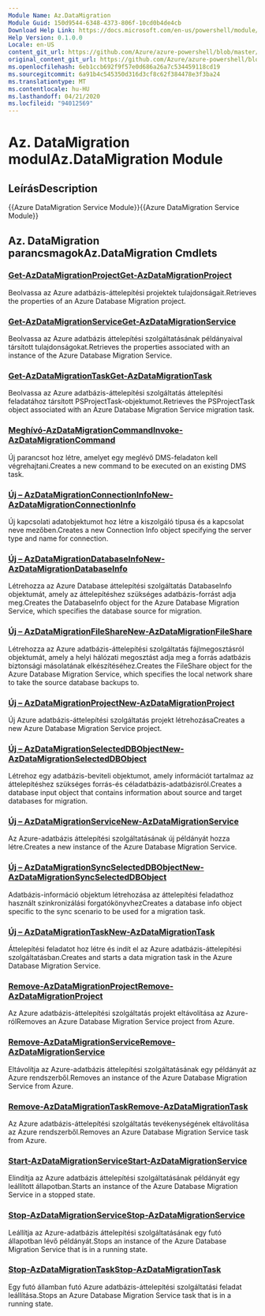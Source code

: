 ```yaml
---
Module Name: Az.DataMigration
Module Guid: 150d9544-6348-4373-806f-10cd0b4de4cb
Download Help Link: https://docs.microsoft.com/en-us/powershell/module/az.datamigration
Help Version: 0.1.0.0
Locale: en-US
content_git_url: https://github.com/Azure/azure-powershell/blob/master/src/DataMigration/DataMigration/help/Az.DataMigration.md
original_content_git_url: https://github.com/Azure/azure-powershell/blob/master/src/DataMigration/DataMigration/help/Az.DataMigration.md
ms.openlocfilehash: 6eb1ccb692f9f57e0d686a26a7c534459118cd19
ms.sourcegitcommit: 6a91b4c545350d316d3cf8c62f384478e3f3ba24
ms.translationtype: MT
ms.contentlocale: hu-HU
ms.lasthandoff: 04/21/2020
ms.locfileid: "94012569"
---
```

# <span data-ttu-id="06098-101">Az. DataMigration modul</span><span class="sxs-lookup"><span data-stu-id="06098-101">Az.DataMigration Module</span></span>
## <span data-ttu-id="06098-102">Leírás</span><span class="sxs-lookup"><span data-stu-id="06098-102">Description</span></span>
<span data-ttu-id="06098-103">{{Azure DataMigration Service Module}}</span><span class="sxs-lookup"><span data-stu-id="06098-103">{{Azure DataMigration Service Module}}</span></span>

## <span data-ttu-id="06098-104">Az. DataMigration parancsmagok</span><span class="sxs-lookup"><span data-stu-id="06098-104">Az.DataMigration Cmdlets</span></span>
### [<span data-ttu-id="06098-105">Get-AzDataMigrationProject</span><span class="sxs-lookup"><span data-stu-id="06098-105">Get-AzDataMigrationProject</span></span>](Get-AzDataMigrationProject.md)
<span data-ttu-id="06098-106">Beolvassa az Azure adatbázis-áttelepítési projektek tulajdonságait.</span><span class="sxs-lookup"><span data-stu-id="06098-106">Retrieves the properties of an Azure Database Migration project.</span></span>

### [<span data-ttu-id="06098-107">Get-AzDataMigrationService</span><span class="sxs-lookup"><span data-stu-id="06098-107">Get-AzDataMigrationService</span></span>](Get-AzDataMigrationService.md)
<span data-ttu-id="06098-108">Beolvassa az Azure adatbázis áttelepítési szolgáltatásának példányaival társított tulajdonságokat.</span><span class="sxs-lookup"><span data-stu-id="06098-108">Retrieves the properties associated with an instance of the Azure Database Migration Service.</span></span> 

### [<span data-ttu-id="06098-109">Get-AzDataMigrationTask</span><span class="sxs-lookup"><span data-stu-id="06098-109">Get-AzDataMigrationTask</span></span>](Get-AzDataMigrationTask.md)
<span data-ttu-id="06098-110">Beolvassa az Azure adatbázis-áttelepítési szolgáltatás áttelepítési feladatához társított PSProjectTask-objektumot.</span><span class="sxs-lookup"><span data-stu-id="06098-110">Retrieves the PSProjectTask object associated with an Azure Database Migration Service migration task.</span></span>

### [<span data-ttu-id="06098-111">Meghívó-AzDataMigrationCommand</span><span class="sxs-lookup"><span data-stu-id="06098-111">Invoke-AzDataMigrationCommand</span></span>](Invoke-AzDataMigrationCommand.md)
<span data-ttu-id="06098-112">Új parancsot hoz létre, amelyet egy meglévő DMS-feladaton kell végrehajtani.</span><span class="sxs-lookup"><span data-stu-id="06098-112">Creates a new command to be executed on an existing DMS task.</span></span>

### [<span data-ttu-id="06098-113">Új – AzDataMigrationConnectionInfo</span><span class="sxs-lookup"><span data-stu-id="06098-113">New-AzDataMigrationConnectionInfo</span></span>](New-AzDataMigrationConnectionInfo.md)
<span data-ttu-id="06098-114">Új kapcsolati adatobjektumot hoz létre a kiszolgáló típusa és a kapcsolat neve mezőben.</span><span class="sxs-lookup"><span data-stu-id="06098-114">Creates a new Connection Info object specifying the server type and name for connection.</span></span>

### [<span data-ttu-id="06098-115">Új – AzDataMigrationDatabaseInfo</span><span class="sxs-lookup"><span data-stu-id="06098-115">New-AzDataMigrationDatabaseInfo</span></span>](New-AzDataMigrationDatabaseInfo.md)
<span data-ttu-id="06098-116">Létrehozza az Azure Database áttelepítési szolgáltatás DatabaseInfo objektumát, amely az áttelepítéshez szükséges adatbázis-forrást adja meg.</span><span class="sxs-lookup"><span data-stu-id="06098-116">Creates the DatabaseInfo object for the Azure Database Migration Service, which specifies the database source for migration.</span></span>

### [<span data-ttu-id="06098-117">Új – AzDataMigrationFileShare</span><span class="sxs-lookup"><span data-stu-id="06098-117">New-AzDataMigrationFileShare</span></span>](New-AzDataMigrationFileShare.md)
<span data-ttu-id="06098-118">Létrehozza az Azure adatbázis-áttelepítési szolgáltatás fájlmegosztásról objektumát, amely a helyi hálózati megosztást adja meg a forrás adatbázis biztonsági másolatának elkészítéséhez.</span><span class="sxs-lookup"><span data-stu-id="06098-118">Creates the FileShare object for the Azure Database Migration Service, which specifies the local network share to take the source database backups to.</span></span>

### [<span data-ttu-id="06098-119">Új – AzDataMigrationProject</span><span class="sxs-lookup"><span data-stu-id="06098-119">New-AzDataMigrationProject</span></span>](New-AzDataMigrationProject.md)
<span data-ttu-id="06098-120">Új Azure adatbázis-áttelepítési szolgáltatás projekt létrehozása</span><span class="sxs-lookup"><span data-stu-id="06098-120">Creates a new Azure Database Migration Service project.</span></span>

### [<span data-ttu-id="06098-121">Új – AzDataMigrationSelectedDBObject</span><span class="sxs-lookup"><span data-stu-id="06098-121">New-AzDataMigrationSelectedDBObject</span></span>](New-AzDataMigrationSelectedDBObject.md)
<span data-ttu-id="06098-122">Létrehoz egy adatbázis-beviteli objektumot, amely információt tartalmaz az áttelepítéshez szükséges forrás-és céladatbázis-adatbázisról.</span><span class="sxs-lookup"><span data-stu-id="06098-122">Creates a database input object that contains information about source and target databases for migration.</span></span>

### [<span data-ttu-id="06098-123">Új – AzDataMigrationService</span><span class="sxs-lookup"><span data-stu-id="06098-123">New-AzDataMigrationService</span></span>](New-AzDataMigrationService.md)
<span data-ttu-id="06098-124">Az Azure-adatbázis áttelepítési szolgáltatásának új példányát hozza létre.</span><span class="sxs-lookup"><span data-stu-id="06098-124">Creates a new instance of the Azure Database Migration Service.</span></span>

### [<span data-ttu-id="06098-125">Új – AzDataMigrationSyncSelectedDBObject</span><span class="sxs-lookup"><span data-stu-id="06098-125">New-AzDataMigrationSyncSelectedDBObject</span></span>](New-AzDataMigrationSyncSelectedDBObject.md)
<span data-ttu-id="06098-126">Adatbázis-információ objektum létrehozása az áttelepítési feladathoz használt szinkronizálási forgatókönyvhez</span><span class="sxs-lookup"><span data-stu-id="06098-126">Creates a database info object specific to the sync scenario to be used for a migration task.</span></span>

### [<span data-ttu-id="06098-127">Új – AzDataMigrationTask</span><span class="sxs-lookup"><span data-stu-id="06098-127">New-AzDataMigrationTask</span></span>](New-AzDataMigrationTask.md)
<span data-ttu-id="06098-128">Áttelepítési feladatot hoz létre és indít el az Azure adatbázis-áttelepítési szolgáltatásban.</span><span class="sxs-lookup"><span data-stu-id="06098-128">Creates and starts a data migration task in the Azure Database Migration Service.</span></span>

### [<span data-ttu-id="06098-129">Remove-AzDataMigrationProject</span><span class="sxs-lookup"><span data-stu-id="06098-129">Remove-AzDataMigrationProject</span></span>](Remove-AzDataMigrationProject.md)
<span data-ttu-id="06098-130">Az Azure adatbázis-áttelepítési szolgáltatás projekt eltávolítása az Azure-ról</span><span class="sxs-lookup"><span data-stu-id="06098-130">Removes an Azure Database Migration Service project from Azure.</span></span>

### [<span data-ttu-id="06098-131">Remove-AzDataMigrationService</span><span class="sxs-lookup"><span data-stu-id="06098-131">Remove-AzDataMigrationService</span></span>](Remove-AzDataMigrationService.md)
<span data-ttu-id="06098-132">Eltávolítja az Azure-adatbázis áttelepítési szolgáltatásának egy példányát az Azure rendszerből.</span><span class="sxs-lookup"><span data-stu-id="06098-132">Removes an instance of the Azure Database Migration Service from Azure.</span></span>

### [<span data-ttu-id="06098-133">Remove-AzDataMigrationTask</span><span class="sxs-lookup"><span data-stu-id="06098-133">Remove-AzDataMigrationTask</span></span>](Remove-AzDataMigrationTask.md)
<span data-ttu-id="06098-134">Az Azure adatbázis-áttelepítési szolgáltatás tevékenységének eltávolítása az Azure rendszerből.</span><span class="sxs-lookup"><span data-stu-id="06098-134">Removes an Azure Database Migration Service task from Azure.</span></span>

### [<span data-ttu-id="06098-135">Start-AzDataMigrationService</span><span class="sxs-lookup"><span data-stu-id="06098-135">Start-AzDataMigrationService</span></span>](Start-AzDataMigrationService.md)
<span data-ttu-id="06098-136">Elindítja az Azure adatbázis áttelepítési szolgáltatásának példányát egy leállított állapotban.</span><span class="sxs-lookup"><span data-stu-id="06098-136">Starts an instance of the Azure Database Migration Service in a stopped state.</span></span> 

### [<span data-ttu-id="06098-137">Stop-AzDataMigrationService</span><span class="sxs-lookup"><span data-stu-id="06098-137">Stop-AzDataMigrationService</span></span>](Stop-AzDataMigrationService.md)
<span data-ttu-id="06098-138">Leállítja az Azure-adatbázis áttelepítési szolgáltatásának egy futó állapotban lévő példányát.</span><span class="sxs-lookup"><span data-stu-id="06098-138">Stops an instance of the Azure Database Migration Service that is in a running state.</span></span>

### [<span data-ttu-id="06098-139">Stop-AzDataMigrationTask</span><span class="sxs-lookup"><span data-stu-id="06098-139">Stop-AzDataMigrationTask</span></span>](Stop-AzDataMigrationTask.md)
<span data-ttu-id="06098-140">Egy futó államban futó Azure adatbázis-áttelepítési szolgáltatási feladat leállítása.</span><span class="sxs-lookup"><span data-stu-id="06098-140">Stops an  Azure Database Migration Service task that is in a running state.</span></span>

